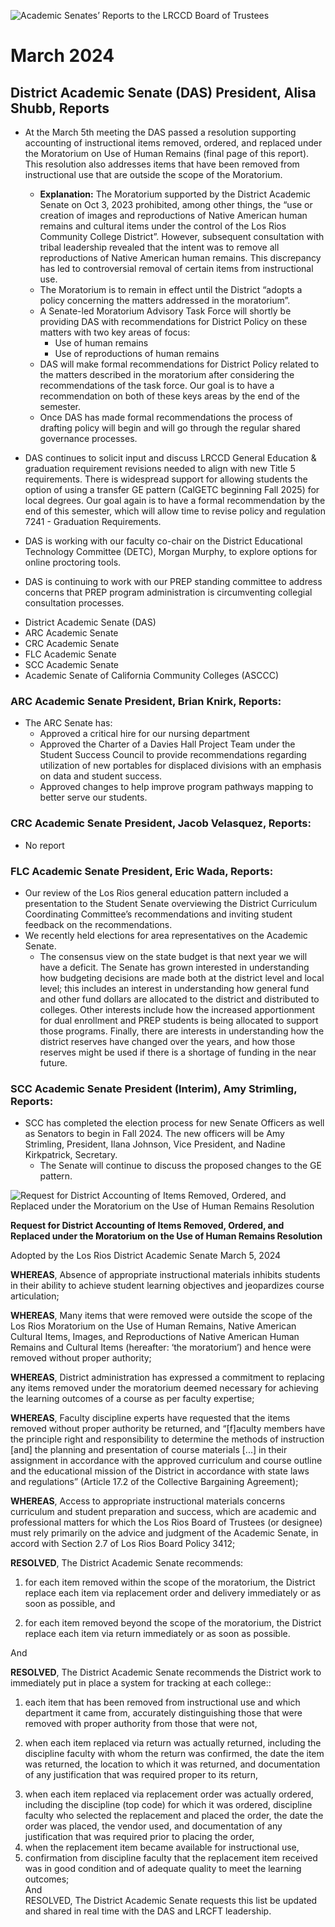 <!-- Page 1 -->
![Academic Senates’ Reports to the LRCCD Board of Trustees](https://via.placeholder.com/993x768.png?text=Academic+Senates%E2%80%99+Reports+to+the+LRCCD+Board+of+Trustees)

# March 2024

## District Academic Senate (DAS) President, Alisa Shubb, Reports

- At the March 5th meeting the DAS passed a resolution supporting accounting of instructional items removed, ordered, and replaced under the Moratorium on Use of Human Remains (final page of this report). This resolution also addresses items that have been removed from instructional use that are outside the scope of the Moratorium.
  - **Explanation:** The Moratorium supported by the District Academic Senate on Oct 3, 2023 prohibited, among other things, the “use or creation of images and reproductions of Native American human remains and cultural items under the control of the Los Rios Community College District”. However, subsequent consultation with tribal leadership revealed that the intent was to remove all reproductions of Native American human remains. This discrepancy has led to controversial removal of certain items from instructional use.
  - The Moratorium is to remain in effect until the District “adopts a policy concerning the matters addressed in the moratorium”.
  - A Senate-led Moratorium Advisory Task Force will shortly be providing DAS with recommendations for District Policy on these matters with two key areas of focus:
    - Use of human remains
    - Use of reproductions of human remains
  - DAS will make formal recommendations for District Policy related to the matters described in the moratorium after considering the recommendations of the task force. Our goal is to have a recommendation on both of these keys areas by the end of the semester.
  - Once DAS has made formal recommendations the process of drafting policy will begin and will go through the regular shared governance processes.

- DAS continues to solicit input and discuss LRCCD General Education & graduation requirement revisions needed to align with new Title 5 requirements. There is widespread support for allowing students the option of using a transfer GE pattern (CalGETC beginning Fall 2025) for local degrees. Our goal again is to have a formal recommendation by the end of this semester, which will allow time to revise policy and regulation 7241 - Graduation Requirements.

- DAS is working with our faculty co-chair on the District Educational Technology Committee (DETC), Morgan Murphy, to explore options for online proctoring tools.

- DAS is continuing to work with our PREP standing committee to address concerns that PREP program administration is circumventing collegial consultation processes.
<!-- Page 2 -->
- District Academic Senate (DAS)
- ARC Academic Senate
- CRC Academic Senate
- FLC Academic Senate
- SCC Academic Senate
- Academic Senate of California Community Colleges (ASCCC)

### ARC Academic Senate President, Brian Knirk, Reports:
- The ARC Senate has:
  - Approved a critical hire for our nursing department
  - Approved the Charter of a Davies Hall Project Team under the Student Success Council to provide recommendations regarding utilization of new portables for displaced divisions with an emphasis on data and student success.
  - Approved changes to help improve program pathways mapping to better serve our students.

### CRC Academic Senate President, Jacob Velasquez, Reports:
- No report

### FLC Academic Senate President, Eric Wada, Reports:
- Our review of the Los Rios general education pattern included a presentation to the Student Senate overviewing the District Curriculum Coordinating Committee’s recommendations and inviting student feedback on the recommendations.
- We recently held elections for area representatives on the Academic Senate.
  - The consensus view on the state budget is that next year we will have a deficit. The Senate has grown interested in understanding how budgeting decisions are made both at the district level and local level; this includes an interest in understanding how general fund and other fund dollars are allocated to the district and distributed to colleges. Other interests include how the increased apportionment for dual enrollment and PREP students is being allocated to support those programs. Finally, there are interests in understanding how the district reserves have changed over the years, and how those reserves might be used if there is a shortage of funding in the near future.

### SCC Academic Senate President (Interim), Amy Strimling, Reports:
- SCC has completed the election process for new Senate Officers as well as Senators to begin in Fall 2024. The new officers will be Amy Strimling, President, Ilana Johnson, Vice President, and Nadine Kirkpatrick, Secretary.
  - The Senate will continue to discuss the proposed changes to the GE pattern.
<!-- Page 3 -->
![Request for District Accounting of Items Removed, Ordered, and Replaced under the Moratorium on the Use of Human Remains Resolution](https://example.com/image.png)

**Request for District Accounting of Items Removed, Ordered, and Replaced under the Moratorium on the Use of Human Remains Resolution**

Adopted by the Los Rios District Academic Senate March 5, 2024

**WHEREAS**, Absence of appropriate instructional materials inhibits students in their ability to achieve student learning objectives and jeopardizes course articulation;

**WHEREAS**, Many items that were removed were outside the scope of the Los Rios Moratorium on the Use of Human Remains, Native American Cultural Items, Images, and Reproductions of Native American Human Remains and Cultural Items (hereafter: ‘the moratorium’) and hence were removed without proper authority;

**WHEREAS**, District administration has expressed a commitment to replacing any items removed under the moratorium deemed necessary for achieving the learning outcomes of a course as per faculty expertise;

**WHEREAS**, Faculty discipline experts have requested that the items removed without proper authority be returned, and “[f]aculty members have the principle right and responsibility to determine the methods of instruction [and] the planning and presentation of course materials [...] in their assignment in accordance with the approved curriculum and course outline and the educational mission of the District in accordance with state laws and regulations” (Article 17.2 of the Collective Bargaining Agreement);

**WHEREAS**, Access to appropriate instructional materials concerns curriculum and student preparation and success, which are academic and professional matters for which the Los Rios Board of Trustees (or designee) must rely primarily on the advice and judgment of the Academic Senate, in accord with Section 2.7 of Los Rios Board Policy 3412;

**RESOLVED**, The District Academic Senate recommends:

1) for each item removed within the scope of the moratorium, the District replace each item via replacement order and delivery immediately or as soon as possible, and

2) for each item removed beyond the scope of the moratorium, the District replace each item via return immediately or as soon as possible.

And

**RESOLVED**, The District Academic Senate recommends the District work to immediately put in place a system for tracking at each college::

1) each item that has been removed from instructional use and which department it came from, accurately distinguishing those that were removed with proper authority from those that were not,

2) when each item replaced via return was actually returned, including the discipline faculty with whom the return was confirmed, the date the item was returned, the location to which it was returned, and documentation of any justification that was required proper to its return,
<!-- Page 4 -->
3) when each item replaced via replacement order was actually ordered, including the discipline (top code) for which it was ordered, discipline faculty who selected the replacement and placed the order, the date the order was placed, the vendor used, and documentation of any justification that was required prior to placing the order,  
4) when the replacement item became available for instructional use,  
5) confirmation from discipline faculty that the replacement item received was in good condition and of adequate quality to meet the learning outcomes;  
And  
RESOLVED, The District Academic Senate requests this list be updated and shared in real time with the DAS and LRCFT leadership.
